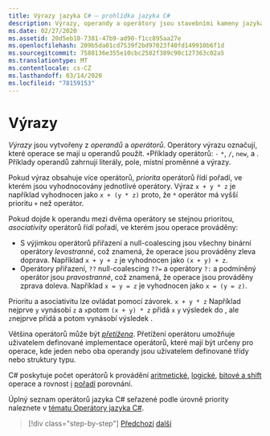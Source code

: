 ```yaml
---
title: Výrazy jazyka C# – prohlídka jazyka C#
description: Výrazy, operandy a operátory jsou stavebními kameny jazyka C#
ms.date: 02/27/2020
ms.assetid: 20d5eb10-7381-47b9-ad90-f1cc895aa27e
ms.openlocfilehash: 209b5da01cd7539f2bd97023f40fd149910b6f1d
ms.sourcegitcommit: 7588136e355e10cbc2582f389c90c127363c02a5
ms.translationtype: MT
ms.contentlocale: cs-CZ
ms.lasthandoff: 03/14/2020
ms.locfileid: "78159153"
---
```

# <a name="expressions"></a>Výrazy

*Výrazy* jsou vytvořeny z *operandů* a *operátorů*. Operátory výrazu označují, které operace se mají u operandů použít. `+`Příklady operátorů: `-` `*`, `/`, `new`, a . Příklady operandů zahrnují literály, pole, místní proměnné a výrazy.

Pokud výraz obsahuje více operátorů, *priorita* operátorů řídí pořadí, ve kterém jsou vyhodnocovány jednotlivé operátory. Výraz `x + y * z` je například vyhodnocen jako `x + (y * z)` proto, že `*` operátor má vyšší prioritu `+` než operátor.

Pokud dojde k operandu mezi dvěma operátory se stejnou prioritou, *asociativity* operátorů řídí pořadí, ve kterém jsou operace prováděny:

* S výjimkou operátorů přiřazení a null-coalescing jsou všechny binární operátory *levostranné*, což znamená, že operace jsou prováděny zleva doprava. Například `x + y + z` je vyhodnocen jako `(x + y) + z`.
* Operátory přiřazení, `??` null-coalescing `??=` a operátory `?:` a podmíněný operátor jsou *pravostranné*, což znamená, že operace jsou prováděny zprava doleva. Například `x = y = z` je vyhodnocen jako `x = (y = z)`.

Prioritu a asociativitu lze ovládat pomocí závorek. `x + y * z` Například nejprve `y` vynásobí `z` a `x`potom `(x + y) * z` přidá `x` `y` výsledek do , ale `z`nejprve přidá a potom vynásobí výsledek .

Většina operátorů může být [*přetížena*](../language-reference/operators/operator-overloading.md). Přetížení operátoru umožňuje uživatelem definované implementace operátorů, které mají být určeny pro operace, kde jeden nebo oba operandy jsou uživatelem definované třídy nebo struktury typu.

C# poskytuje počet operátorů k provádění [aritmetické](../language-reference/operators/arithmetic-operators.md), [logické](../language-reference/operators/boolean-logical-operators.md), [bitové a shift](../language-reference/operators/bitwise-and-shift-operators.md) operace a rovnost [i](../language-reference/operators/equality-operators.md) [pořadí](../language-reference/operators/comparison-operators.md) porovnání.

Úplný seznam operátorů jazyka C# seřazené podle úrovně priority naleznete v [tématu Operátory jazyka C#](../language-reference/operators/index.md).

> [!div class="step-by-step"]
> [Předchozí](types-and-variables.md)
> [další](statements.md)
